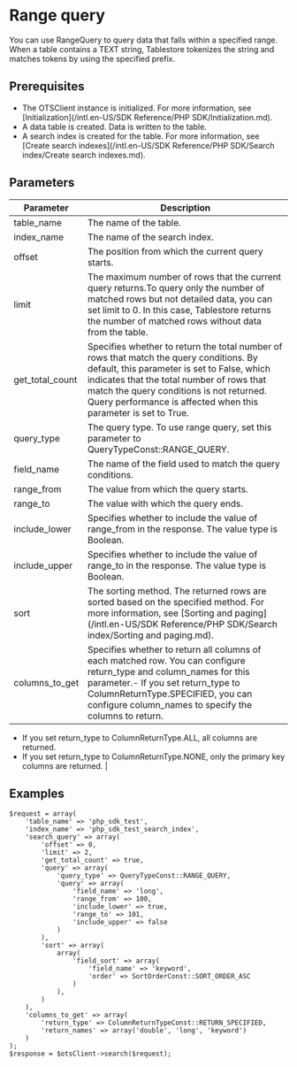 # Range query

You can use RangeQuery to query data that falls within a specified range. When a table contains a TEXT string, Tablestore tokenizes the string and matches tokens by using the specified prefix.

## Prerequisites

-   The OTSClient instance is initialized. For more information, see [Initialization](/intl.en-US/SDK Reference/PHP SDK/Initialization.md).
-   A data table is created. Data is written to the table.
-   A search index is created for the table. For more information, see [Create search indexes](/intl.en-US/SDK Reference/PHP SDK/Search index/Create search indexes.md).

## Parameters

|Parameter|Description|
|---------|-----------|
|table\_name|The name of the table.|
|index\_name|The name of the search index.|
|offset|The position from which the current query starts.|
|limit|The maximum number of rows that the current query returns.To query only the number of matched rows but not detailed data, you can set limit to 0. In this case, Tablestore returns the number of matched rows without data from the table. |
|get\_total\_count|Specifies whether to return the total number of rows that match the query conditions. By default, this parameter is set to False, which indicates that the total number of rows that match the query conditions is not returned. Query performance is affected when this parameter is set to True. |
|query\_type|The query type. To use range query, set this parameter to QueryTypeConst::RANGE\_QUERY.|
|field\_name|The name of the field used to match the query conditions.|
|range\_from|The value from which the query starts.|
|range\_to|The value with which the query ends.|
|include\_lower|Specifies whether to include the value of range\_from in the response. The value type is Boolean.|
|include\_upper|Specifies whether to include the value of range\_to in the response. The value type is Boolean.|
|sort|The sorting method. The returned rows are sorted based on the specified method. For more information, see [Sorting and paging](/intl.en-US/SDK Reference/PHP SDK/Search index/Sorting and paging.md).|
|columns\_to\_get|Specifies whether to return all columns of each matched row. You can configure return\_type and column\_names for this parameter.-   If you set return\_type to ColumnReturnType.SPECIFIED, you can configure column\_names to specify the columns to return.
-   If you set return\_type to ColumnReturnType.ALL, all columns are returned.
-   If you set return\_type to ColumnReturnType.NONE, only the primary key columns are returned. |

## Examples

```
$request = array(
    'table_name' => 'php_sdk_test',
    'index_name' => 'php_sdk_test_search_index',
    'search_query' => array(
        'offset' => 0,
        'limit' => 2,
        'get_total_count' => true,
        'query' => array(
            'query_type' => QueryTypeConst::RANGE_QUERY,
            'query' => array(
                'field_name' => 'long',
                'range_from' => 100,
                'include_lower' => true,
                'range_to' => 101,
                'include_upper' => false
            )
        ),
        'sort' => array(
            array(
                'field_sort' => array(
                    'field_name' => 'keyword',
                    'order' => SortOrderConst::SORT_ORDER_ASC
                )
            ),
        )
    ),
    'columns_to_get' => array(
        'return_type' => ColumnReturnTypeConst::RETURN_SPECIFIED,
        'return_names' => array('double', 'long', 'keyword')
    )
);
$response = $otsClient->search($request);
```


